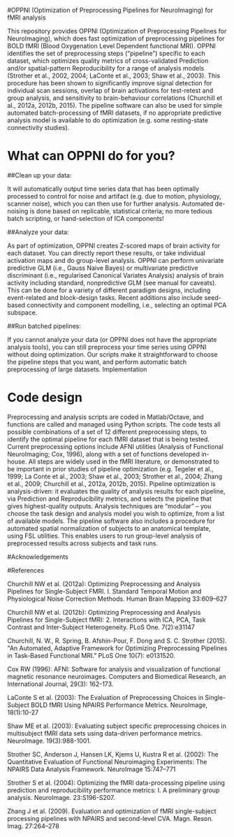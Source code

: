#OPPNI (Optimization of Preprocessing Pipelines for NeuroImaging) for fMRI analysis

This repository provides OPPNI (Optimization of Preprocessing Pipelines for NeuroImaging), which does fast optimization of preprocessing pipelines for BOLD fMRI (Blood Oxygenation Level Dependent functional MRI). OPPNI identifies the set of preprocessing steps (“pipeline”) specific to each dataset, which optimizes quality metrics of cross-validated Prediction and/or spatial-pattern Reproducibility for a range of analysis models (Strother et al., 2002, 2004; LaConte et al., 2003; Shaw et al., 2003). This procedure has been shown to significantly improve signal detection for individual scan sessions, overlap of brain activations for test-retest and group analysis, and sensitivity to brain-behaviour correlations (Churchill et al., 2012a, 2012b, 2015). The pipeline software can also be used for simple automated batch-processing of fMRI datasets, if no appropriate predictive analysis model is available to do optimization (e.g. some resting-state connectivity studies).

# What can OPPNI do for you?

##Clean up your data:

It will automatically output time series data that has been optimally processed to control for noise and artifact (e.g. due to motion, physiology, scanner noise), which you can then use for further analysis. Automated de-noising is done based on replicable, statistical criteria; no more tedious batch scripting, or hand-selection of ICA components!

##Analyze your data:

As part of optimization, OPPNI creates Z-scored maps of brain activity for each dataset. You can directly report these results, or take individual activation maps and do group-level analysis. OPPNI can perform univariate predictive GLM (i.e., Gauss Naive Bayes) or multivariate predictive discriminant (i.e., regularised Canonical Variates Analysis) analysis of brain activity including standard, nonpredictive GLM (see manual for caveats). This can be done for a variety of different paradigm designs, including event-related and block-design tasks. Recent additions also include seed-based connectivity and component modelling, i.e., selecting an optimal PCA subspace.

##Run batched pipelines:

If you cannot analyze your data (or OPPNI does not have the appropriate analysis tools), you can still preprocess your time series using OPPNI without doing optimization. Our scripts make it straightforward to choose the pipeline steps that you want, and perform automatic batch preprocessing of large datasets.
Implementation

# Code design
Preprocessing and analysis scripts are coded in Matlab/Octave, and functions are called and managed using Python scripts. The code tests all possible combinations of a set of 12 different preprocessing steps, to identify the optimal pipeline for each fMRI dataset that is being tested. Current preprocessing options include AFNI utilities (Analysis of Functional NeuroImaging; Cox, 1996), along with a set of functions developed in-house. All steps are widely used in the fMRI literature, or demonstrated to be important in prior studies of pipeline optimization (e.g. Tegeler et al., 1999; La Conte et al., 2003; Shaw et al., 2003; Strother et al., 2004; Zhang et al., 2009; Churchill et al., 2012a, 2012b, 2015). Pipeline optimization is analysis-driven: it evaluates the quality of analysis results for each pipeline, via Prediction and Reproducibility metrics, and selects the pipeline that gives highest-quality outputs. Analysis techniques are “modular” – you choose the task design and analysis model you wish to optimize, from a list of available models. The pipeline software also includes a procedure for automated spatial normalization of subjects to an anatomical template, using FSL utilities. This enables users to run group-level analysis of preprocessed results across subjects and task runs.


#Acknowledgements


#References

Churchill NW et al. (2012a): Optimizing Preprocessing and Analysis Pipelines for Single-Subject FMRI. I. Standard Temporal Motion and Physiological Noise Correction Methods. Human Brain Mapping 33:609–627

Churchill NW et al. (2012b): Optimizing Preprocessing and Analysis Pipelines for Single-Subject fMRI: 2. Interactions with ICA, PCA, Task Contrast and Inter-Subject Heterogeneity. PLoS One. 7(2):e31147

Churchill, N. W., R. Spring, B. Afshin-Pour, F. Dong and S. C. Strother (2015). "An Automated, Adaptive Framework for Optimizing Preprocessing Pipelines in Task-Based Functional MRI." PLoS One 10(7): e0131520.

Cox RW (1996): AFNI: Software for analysis and visualization of functional magnetic resonance neuroimages. Computers and Biomedical Research, an International Journal, 29(3): 162-173.

LaConte S et al. (2003): The Evaluation of Preprocessing Choices in Single-Subject BOLD fMRI Using NPAIRS Performance Metrics. NeuroImage, 18(1):10-27

Shaw ME et al. (2003): Evaluating subject specific preprocessing choices in multisubject fMRI data sets using data-driven performance metrics. NeuroImage. 19(3):988-1001.

Strother SC, Anderson J, Hansen LK, Kjems U, Kustra R et al. (2002): The Quantitative Evaluation of Functional Neuroimaging Experiments: The NPAIRS Data Analysis Framework. NeuroImage 15:747–771

Strother S et al. (2004): Optimizing the fMRI data-processing pipeline using prediction and reproducibility performance metrics: I. A preliminary group analysis. NeuroImage. 23:S196-S207.

Zhang J et al. (2009). Evaluation and optimization of fMRI single-subject processing pipelines with NPAIRS and second-level CVA. Magn. Reson. Imag. 27:264–278
